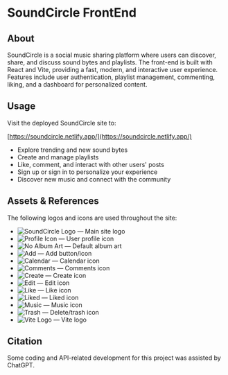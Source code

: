 
# SoundCircle FrontEnd

## About

SoundCircle is a social music sharing platform where users can discover, share, and discuss sound bytes and playlists. The front-end is built with React and Vite, providing a fast, modern, and interactive user experience. Features include user authentication, playlist management, commenting, liking, and a dashboard for personalized content.

## Usage

Visit the deployed SoundCircle site to:

[https://soundcircle.netlify.app/](https://soundcircle.netlify.app/)

- Explore trending and new sound bytes
- Create and manage playlists
- Like, comment, and interact with other users' posts
- Sign up or sign in to personalize your experience
- Discover new music and connect with the community

## Assets & References

The following logos and icons are used throughout the site:

- ![SoundCircle Logo](src/assets/images/SC-Transparent.png) — Main site logo
- ![Profile Icon](src/assets/images/profile.png) — User profile icon
- ![No Album Art](src/assets/images/no-album-art.jpg) — Default album art
- ![Add](src/assets/images/add.svg) — Add button/icon
- ![Calendar](src/assets/images/calendar.svg) — Calendar icon
- ![Comments](src/assets/images/comments.svg) — Comments icon
- ![Create](src/assets/images/create.svg) — Create icon
- ![Edit](src/assets/images/edit.svg) — Edit icon
- ![Like](src/assets/images/like.svg) — Like icon
- ![Liked](src/assets/images/liked.svg) — Liked icon
- ![Music](src/assets/images/music.svg) — Music icon
- ![Trash](src/assets/images/trash.svg) — Delete/trash icon
- ![Vite Logo](public/vite.svg) — Vite logo

## Citation

Some coding and API-related development for this project was assisted by ChatGPT.


